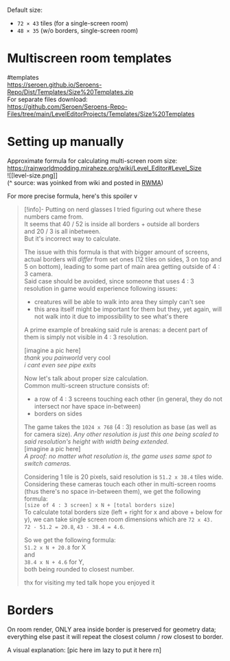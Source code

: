 Default size:
- `72 × 43` tiles (for a single-screen room)
- `48 × 35` (w/o borders, single-screen room)

# Multiscreen room templates
#templates  
https://seroen.github.io/Seroens-Repo/Dist/Templates/Size%20Templates.zip  
For separate files download:  
https://github.com/Seroen/Seroens-Repo-Files/tree/main/LevelEditorProjects/Templates/Size%20Templates

# Setting up manually
Approximate formula for calculating multi-screen room size:
https://rainworldmodding.miraheze.org/wiki/Level_Editor#Level_Size  
![[level-size.png]]  
 (^ source: was yoinked from wiki and posted in [RWMA](https://discord.com/channels/1083481230839922688/1083506128010358915/1217925887518048296)) 
  
For more precise formula, here's this spoiler v
> [!info]- Putting on nerd glasses
> I tried figuring out where these numbers came from.  
> It seems that 40 / 52 is inside all borders + outside all borders  
> and 20 / 3 is all inbetween.  
> But it's incorrect way to calculate.  
> 
> The issue with this formula is that with bigger amount of screens, actual borders will _differ_ from set ones (12 tiles on sides, 3 on top and 5 on bottom), leading to some part of main area getting outside of 4 : 3 camera.  
> Said case should be avoided, since someone that uses 4 : 3 resolution in game would experience following issues:  
> - creatures will be able to walk into area they simply can't see  
> - this area itself might be important for them but they, yet again, will not walk into it due to impossibility to see what's there  
> 
> A prime example of breaking said rule is arenas: a decent part of them is simply not visible in 4 : 3 resolution.  
> 
> \[imagine a pic here]  
> *thank you painworld* very cool  
> *i cant even see pipe exits*  
> 
> Now let's talk about proper size calculation.  
> Common multi-screen structure consists of:  
> - a row of 4 : 3 screens touching each other (in general, they do not intersect nor have space in-between)  
> - borders on sides  
> 
> The game takes the `1024 x 768` (4 : 3) resolution as base (as well as for camera size). *Any other resolution is just this one being scaled to said resolution's height with width being extended.*  
> \[imagine a pic here]  
> *A proof: no matter what resolution is, the game uses same spot to switch cameras.*  
> 
> Considering 1 tile is 20 pixels, said resolution is `51.2 x 38.4` tiles wide.  
> Considering these cameras touch each other in multi-screen rooms (thus there's no space in-between them), we get the following formula:  
> `[size of 4 : 3 screen] x N + [total borders size]`  
> To calculate total borders size (left + right for x and above + below for y), we can take single screen room dimensions which are `72 x 43.`  
> `72 - 51.2 = 20.8`, `43 - 38.4 = 4.6`.  
>
> So we get the following formula:  
> `51.2 x N + 20.8` for X  
> and  
> `38.4 x N + 4.6` for Y,  
> both being rounded to closest number.  
> 
> thx for visiting my ted talk hope you enjoyed it

# Borders

On room render, ONLY area inside border is preserved for geometry data; everything else past it will repeat the closest column / row closest to border.

A visual explanation:
\[pic here im lazy to put it here rn]